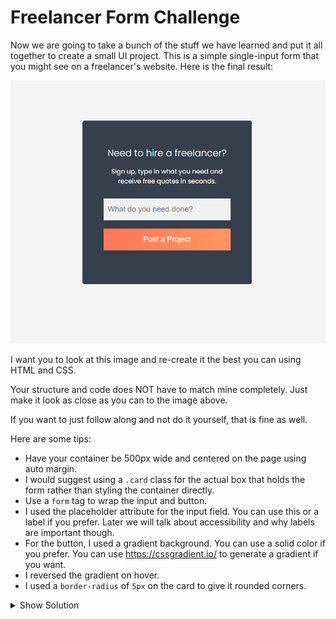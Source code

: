 # Freelancer Form Challenge

Now we are going to take a bunch of the stuff we have learned and put it all together to create a small UI project. This is a simple single-input form that you might see on a freelancer's website. Here is the final result:

<img src="./images/freelance-form.png" alt="Freelancer Form">

I want you to look at this image and re-create it the best you can using HTML and CSS.

Your structure and code does NOT have to match mine completely. Just make it look as close as you can to the image above.

If you want to just follow along and not do it yourself, that is fine as well.

Here are some tips:

- Have your container be 500px wide and centered on the page using auto margin.
- I would suggest using a `.card` class for the actual box that holds the form rather than styling the container directly.
- Use a `form` tag to wrap the input and button.
- I used the placeholder attribute for the input field. You can use this or a label if you prefer. Later we will talk about accessibility and why labels are important though.
- For the button, I used a gradient background. You can use a solid color if you prefer. You can use https://cssgradient.io/ to generate a gradient if you want.
- I reversed the gradient on hover.
- I used a `border-radius` of `5px` on the card to give it rounded corners.

<details>
  <summary>Show Solution</summary>

Here is the HTML:

```html
<!DOCTYPE html>
<html lang="en">
  <head>
    <meta charset="UTF-8" />
    <meta name="viewport" content="width=device-width, initial-scale=1.0" />
    <link rel="preconnect" href="https://fonts.googleapis.com" />
    <link rel="preconnect" href="https://fonts.gstatic.com" crossorigin />
    <link
      href="https://fonts.googleapis.com/css2?family=Poppins:wght@300;400;500;600;700;800&display=swap"
      rel="stylesheet"
    />
    <link rel="stylesheet" href="styles.css" />
    <title>HTML & CSS Sandbox</title>
  </head>
  <body>
    <main>
      <div class="container">
        <div class="card">
          <h1>Need to hire a freelancer?</h1>
          <p>
            Sign up, type in what you need and receive free quotes in seconds.
          </p>
          <form action="">
            <div class="form-group">
              <input
                type="text"
                id="text"
                placeholder="What do you need done?"
              />
            </div>
            <div class="form-group">
              <button type="submit">Post a Project</button>
            </div>
          </form>
        </div>
      </div>
    </main>
  </body>
</html>
```

Here is the CSS:

```css
* {
  margin: 0;
  padding: 0;
  box-sizing: border-box;
}

body {
  font-family: 'Poppins', sans-serif;
  background: #f4f4f4;
}

.container {
  width: 400px;
  margin: 100px auto;
}

.card {
  background: #373f4d;
  color: #fff;
  border-radius: 5px;
  text-align: center;
  padding: 60px 50px;
}

.card h1 {
  font-size: 22px;
  margin-bottom: 15px;
  font-weight: 300;
}

.card p {
  font-size: 15px;
  margin-bottom: 30px;
}

.card .form-group {
  margin-bottom: 20px;
}

.card input[type='text'] {
  width: 100%;
  padding: 15px 10px;
  font-size: large;
  border: none;
  background: #f1f1f1;
}

.card button {
  width: 100%;
  padding: 15px 10px;
  font-size: large;
  border: none;
  background: linear-gradient(
    90deg,
    rgba(255, 123, 89, 1) 13%,
    rgba(255, 151, 98, 1) 100%
  );
  color: #fff;
  cursor: pointer;
}

.card button:hover {
  background: linear-gradient(
    90deg,
    rgba(255, 151, 98, 1) 13%,
    rgba(255, 123, 89, 1) 100%
  );
}
```

Like I said, your code does not have to match mine exactly.

</details>
